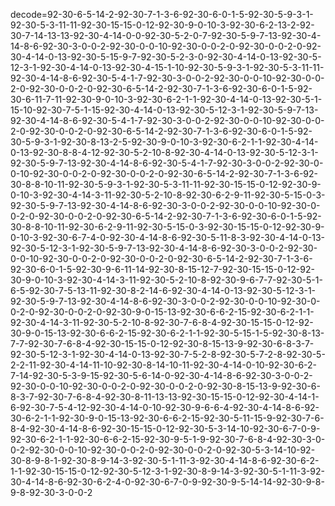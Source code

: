 decode=92-30-6-5-14-2-92-30-7-1-3-6-92-30-6-0-1-5-92-30-5-9-3-1-92-30-5-3-11-11-92-30-15-15-0-12-92-30-9-0-10-3-92-30-6-2-13-2-92-30-7-14-13-13-92-30-4-14-0-0-92-30-5-2-0-7-92-30-5-9-7-13-92-30-4-14-8-6-92-30-3-0-0-2-92-30-0-0-10-92-30-0-0-2-0-92-30-0-0-2-0-92-30-4-14-0-13-92-30-5-15-9-7-92-30-5-2-3-0-92-30-4-14-0-13-92-30-5-12-3-1-92-30-4-14-0-13-92-30-4-15-1-10-92-30-5-9-3-1-92-30-5-3-11-11-92-30-4-14-8-6-92-30-5-4-1-7-92-30-3-0-0-2-92-30-0-0-10-92-30-0-0-2-0-92-30-0-0-2-0-92-30-6-5-14-2-92-30-7-1-3-6-92-30-6-0-1-5-92-30-6-11-7-11-92-30-9-0-10-3-92-30-6-2-1-1-92-30-4-14-0-13-92-30-5-1-15-10-92-30-7-5-1-15-92-30-4-14-0-13-92-30-5-12-3-1-92-30-5-9-7-13-92-30-4-14-8-6-92-30-5-4-1-7-92-30-3-0-0-2-92-30-0-0-10-92-30-0-0-2-0-92-30-0-0-2-0-92-30-6-5-14-2-92-30-7-1-3-6-92-30-6-0-1-5-92-30-5-9-3-1-92-30-8-13-2-5-92-30-9-0-10-3-92-30-6-2-1-1-92-30-4-14-0-13-92-30-8-8-4-12-92-30-5-2-10-8-92-30-4-14-0-13-92-30-5-12-3-1-92-30-5-9-7-13-92-30-4-14-8-6-92-30-5-4-1-7-92-30-3-0-0-2-92-30-0-0-10-92-30-0-0-2-0-92-30-0-0-2-0-92-30-6-5-14-2-92-30-7-1-3-6-92-30-8-8-10-11-92-30-5-9-3-1-92-30-5-3-11-11-92-30-15-15-0-12-92-30-9-0-10-3-92-30-4-14-3-11-92-30-5-2-10-8-92-30-6-2-9-11-92-30-5-15-0-3-92-30-5-9-7-13-92-30-4-14-8-6-92-30-3-0-0-2-92-30-0-0-10-92-30-0-0-2-0-92-30-0-0-2-0-92-30-6-5-14-2-92-30-7-1-3-6-92-30-6-0-1-5-92-30-8-8-10-11-92-30-6-2-9-11-92-30-5-15-0-3-92-30-15-15-0-12-92-30-9-0-10-3-92-30-6-7-4-0-92-30-4-14-8-6-92-30-5-11-8-3-92-30-4-14-0-13-92-30-5-12-3-1-92-30-5-9-7-13-92-30-4-14-8-6-92-30-3-0-0-2-92-30-0-0-10-92-30-0-0-2-0-92-30-0-0-2-0-92-30-6-5-14-2-92-30-7-1-3-6-92-30-6-0-1-5-92-30-9-6-11-14-92-30-8-15-12-7-92-30-15-15-0-12-92-30-9-0-10-3-92-30-4-14-3-11-92-30-5-2-10-8-92-30-9-6-7-7-92-30-5-1-6-5-92-30-7-5-13-11-92-30-8-2-14-6-92-30-4-14-0-13-92-30-5-12-3-1-92-30-5-9-7-13-92-30-4-14-8-6-92-30-3-0-0-2-92-30-0-0-10-92-30-0-0-2-0-92-30-0-0-2-0-92-30-9-0-15-13-92-30-6-6-2-15-92-30-6-2-1-1-92-30-4-14-3-11-92-30-5-2-10-8-92-30-7-6-8-4-92-30-15-15-0-12-92-30-9-0-15-13-92-30-6-6-2-15-92-30-6-2-1-1-92-30-5-15-1-5-92-30-8-13-7-7-92-30-7-6-8-4-92-30-15-15-0-12-92-30-8-15-13-9-92-30-6-8-3-7-92-30-5-12-3-1-92-30-4-14-0-13-92-30-7-5-2-8-92-30-5-7-2-8-92-30-5-2-2-11-92-30-4-14-11-10-92-30-8-14-10-11-92-30-4-14-0-10-92-30-6-2-7-14-92-30-5-3-9-15-92-30-5-6-14-0-92-30-4-14-8-6-92-30-3-0-0-2-92-30-0-0-10-92-30-0-0-2-0-92-30-0-0-2-0-92-30-8-15-13-9-92-30-6-8-3-7-92-30-7-6-8-4-92-30-8-11-13-13-92-30-15-15-0-12-92-30-4-14-1-6-92-30-7-5-4-12-92-30-4-14-0-10-92-30-9-6-6-4-92-30-4-14-8-6-92-30-6-2-1-1-92-30-9-0-15-13-92-30-6-6-2-15-92-30-5-11-15-9-92-30-7-6-8-4-92-30-4-14-8-6-92-30-15-15-0-12-92-30-5-3-14-10-92-30-6-7-0-9-92-30-6-2-1-1-92-30-6-6-2-15-92-30-9-5-1-9-92-30-7-6-8-4-92-30-3-0-0-2-92-30-0-0-10-92-30-0-0-2-0-92-30-0-0-2-0-92-30-5-3-14-10-92-30-8-9-8-1-92-30-8-9-14-3-92-30-5-1-11-3-92-30-4-14-8-6-92-30-6-2-1-1-92-30-15-15-0-12-92-30-5-12-3-1-92-30-8-9-14-3-92-30-5-1-11-3-92-30-4-14-8-6-92-30-6-2-4-0-92-30-6-7-0-9-92-30-9-5-14-14-92-30-9-8-9-8-92-30-3-0-0-2
